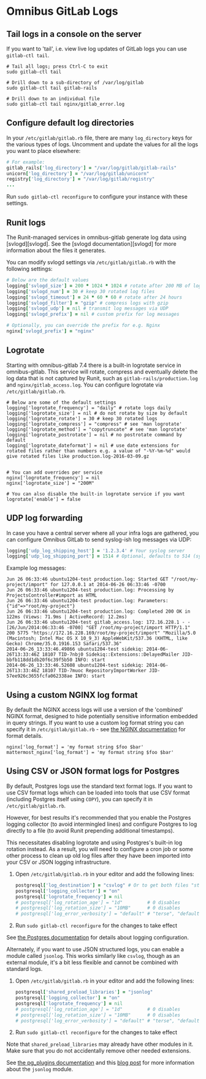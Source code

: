 # Omnibus GitLab Logs

## Tail logs in a console on the server

If you want to 'tail', i.e. view live log updates of GitLab logs you can use
`gitlab-ctl tail`.

```shell
# Tail all logs; press Ctrl-C to exit
sudo gitlab-ctl tail

# Drill down to a sub-directory of /var/log/gitlab
sudo gitlab-ctl tail gitlab-rails

# Drill down to an individual file
sudo gitlab-ctl tail nginx/gitlab_error.log
```

## Configure default log directories

In your `/etc/gitlab/gitlab.rb` file, there are many `log_directory` keys for
the various types of logs. Uncomment and update the values for all the logs
you want to place elsewhere:

```ruby
# For example:
gitlab_rails['log_directory'] = "/var/log/gitlab/gitlab-rails"
unicorn['log_directory'] = "/var/log/gitlab/unicorn"
registry['log_directory'] = "/var/log/gitlab/registry"
...
```

Run `sudo gitlab-ctl reconfigure` to configure your instance with these settings.

## Runit logs

The Runit-managed services in omnibus-gitlab generate log data using
[svlogd][svlogd]. See the [svlogd documentation][svlogd] for more information
about the files it generates.

You can modify svlogd settings via `/etc/gitlab/gitlab.rb` with the following settings:

```ruby
# Below are the default values
logging['svlogd_size'] = 200 * 1024 * 1024 # rotate after 200 MB of log data
logging['svlogd_num'] = 30 # keep 30 rotated log files
logging['svlogd_timeout'] = 24 * 60 * 60 # rotate after 24 hours
logging['svlogd_filter'] = "gzip" # compress logs with gzip
logging['svlogd_udp'] = nil # transmit log messages via UDP
logging['svlogd_prefix'] = nil # custom prefix for log messages

# Optionally, you can override the prefix for e.g. Nginx
nginx['svlogd_prefix'] = "nginx"
```

## Logrotate

Starting with omnibus-gitlab 7.4 there is a built-in logrotate service in
omnibus-gitlab. This service will rotate, compress and eventually delete the
log data that is not captured by Runit, such as `gitlab-rails/production.log`
and `nginx/gitlab_access.log`. You can configure logrotate via
`/etc/gitlab/gitlab.rb`.

```
# Below are some of the default settings
logging['logrotate_frequency'] = "daily" # rotate logs daily
logging['logrotate_size'] = nil # do not rotate by size by default
logging['logrotate_rotate'] = 30 # keep 30 rotated logs
logging['logrotate_compress'] = "compress" # see 'man logrotate'
logging['logrotate_method'] = "copytruncate" # see 'man logrotate'
logging['logrotate_postrotate'] = nil # no postrotate command by default
logging['logrotate_dateformat'] = nil # use date extensions for rotated files rather than numbers e.g. a value of "-%Y-%m-%d" would give rotated files like production.log-2016-03-09.gz


# You can add overrides per service
nginx['logrotate_frequency'] = nil
nginx['logrotate_size'] = "200M"

# You can also disable the built-in logrotate service if you want
logrotate['enable'] = false
```

## UDP log forwarding

In case you have a central server where all your infra logs are gathered,
you can configure Omnibus GitLab to send syslog-ish log messages via UDP:

```ruby
logging['udp_log_shipping_host'] = '1.2.3.4' # Your syslog server
logging['udp_log_shipping_port'] = 1514 # Optional, defaults to 514 (syslog)
```

Example log messages:

```
Jun 26 06:33:46 ubuntu1204-test production.log: Started GET "/root/my-project/import" for 127.0.0.1 at 2014-06-26 06:33:46 -0700
Jun 26 06:33:46 ubuntu1204-test production.log: Processing by ProjectsController#import as HTML
Jun 26 06:33:46 ubuntu1204-test production.log: Parameters: {"id"=>"root/my-project"}
Jun 26 06:33:46 ubuntu1204-test production.log: Completed 200 OK in 122ms (Views: 71.9ms | ActiveRecord: 12.2ms)
Jun 26 06:33:46 ubuntu1204-test gitlab_access.log: 172.16.228.1 - - [26/Jun/2014:06:33:46 -0700] "GET /root/my-project/import HTTP/1.1" 200 5775 "https://172.16.228.169/root/my-project/import" "Mozilla/5.0 (Macintosh; Intel Mac OS X 10_9_3) AppleWebKit/537.36 (KHTML, like Gecko) Chrome/35.0.1916.153 Safari/537.36"
2014-06-26_13:33:46.49866 ubuntu1204-test sidekiq: 2014-06-26T13:33:46Z 18107 TID-7nbj0 Sidekiq::Extensions::DelayedMailer JID-bbfb118dd1db20f6c39f5b50 INFO: start
2014-06-26_13:33:46.52608 ubuntu1204-test sidekiq: 2014-06-26T13:33:46Z 18107 TID-7muoc RepositoryImportWorker JID-57ee926c3655fcfa062338ae INFO: start
```

## Using a custom NGINX log format

By default the NGINX access logs will use a version of the 'combined' NGINX
format, designed to hide potentially sensitive information embedded in query strings.
If you want to use a custom log format string you can specify it
in `/etc/gitlab/gitlab.rb` - see
[the NGINX documentation](http://nginx.org/en/docs/http/ngx_http_log_module.html#log_format)
for format details.

```
nginx['log_format'] = 'my format string $foo $bar'
mattermost_nginx['log_format'] = 'my format string $foo $bar'
```

[ee]: https://about.gitlab.com/gitlab-ee/

## Using CSV or JSON format logs for Postgres

By default, Postgres logs use the standard text format logs. If you
want to use CSV format logs which can be loaded into tools that use
CSV format (including Postgres itself using `COPY`), you can specify it
in `/etc/gitlab/gitlab.rb`.

However, for best results it's recommended that you enable the Postgres
logging collector (to avoid intermingled lines) and configure Postgres
to log directly to a file (to avoid Runit prepending additional
timestamps).

This necessitates disabling logrotate and using Postgres's built-in
log rotation instead. As a result, you will need to configure a cron
job or some other process to clean up old log files after they have
been imported into your CSV or JSON logging infrastructure.

1. Open `/etc/gitlab/gitlab.rb` in your editor and add the following lines:

    ```ruby
    postgresql['log_destination'] = "csvlog" # Or to get both files "stderr,csvlog"
    postgresql['logging_collector'] = "on"
    postgresql['logrotate_frequency'] = nil
    # postgresql['log_rotation_age'] = "1d"         # 0 disables
    # postgresql['log_rotation_size'] = "10MB"      # 0 disables
    # postgresql['log_error_verbosity'] = "default" # "terse", "default", or "verbose"
    ```

1. Run `sudo gitlab-ctl reconfigure` for the changes to take effect

See
[the Postgres documentation](https://www.postgresql.org/docs/9.6/static/runtime-config-logging.html) for
details about logging configuration.

Alternately, if you want to use JSON structured logs, you can enable a
module called `jsonlog`. This works similarly like `csvlog`, though as
an external module, it's a bit less flexible and cannot be combined with
standard logs.

1. Open `/etc/gitlab/gitlab.rb` in your editor and add the following lines:

    ```ruby
    postgresql['shared_preload_libraries'] = "jsonlog"
    postgresql['logging_collector'] = "on"
    postgresql['logrotate_frequency'] = nil
    # postgresql['log_rotation_age'] = "1d"         # 0 disables
    # postgresql['log_rotation_size'] = "10MB"      # 0 disables
    # postgresql['log_error_verbosity'] = "default" # "terse", "default", or "verbose"
    ```

1. Run `sudo gitlab-ctl reconfigure` for the changes to take effect

Note that `shared_preload_libraries` may already have other modules in
it. Make sure that you do not accidentally remove other needed
extensions.

See
[the pg_plugins documentation](https://github.com/michaelpq/pg_plugins/tree/master/jsonlog) and
this
[blog post](http://paquier.xyz/postgresql-2/postgres-logs-json.markdown/) for
more information about the `jsonlog` module.
